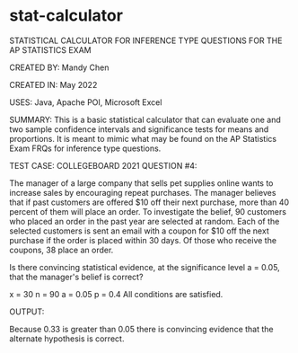 # stat-calculator
STATISTICAL CALCULATOR FOR INFERENCE TYPE QUESTIONS FOR THE AP STATISTICS EXAM

CREATED BY: Mandy Chen

CREATED IN: May 2022

USES: Java, Apache POI, Microsoft Excel

SUMMARY: This is a basic statistical calculator that can evaluate one and two sample confidence 
intervals and significance tests for means and proportions. It is meant to mimic what may be found on 
the AP Statistics Exam FRQs for inference type questions.

TEST CASE:
COLLEGEBOARD 2021 QUESTION #4:

The manager of a large company that sells pet supplies online wants to increase sales by encouraging
repeat purchases. The manager believes that if past customers are offered $10 off their next purchase,
more than 40 percent of them will place an order. To investigate the belief, 90 customers who placed
an order in the past year are selected at random. Each of the selected customers is sent an email with
a coupon for $10 off the next purchase if the order is placed within 30 days. Of those who receive the
coupons, 38 place an order. 

Is there convincing statistical evidence, at the significance level a = 0.05, that the manager's belief 
is correct? 

x = 30
n = 90
a = 0.05
p = 0.4
All conditions are satisfied.

OUTPUT: 

Because 0.33 is greater than 0.05 there is convincing evidence that the alternate hypothesis is correct.
